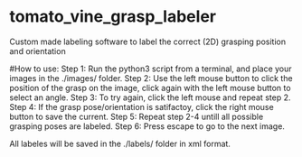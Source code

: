 # tomato_vine_grasp_labeler
Custom made labeling software to label the correct (2D) grasping position and orientation 

#How to use:
Step 1: Run the python3 script from a terminal, and place your images in the ./images/ folder. 
Step 2: Use the left mouse button to click the position of the grasp on the image, click again with the left mouse button to select an angle. 
Step 3: To try again, click the left mouse and repeat step 2.
Step 4: If the grasp pose/orientation is satifactoy, click the right mouse button to save the current.
Step 5: Repeat step 2-4 untill all possible grasping poses are labeled.
Step 6: Press escape to go to the next image.

All labeles will be saved in the ./labels/ folder in xml format.
